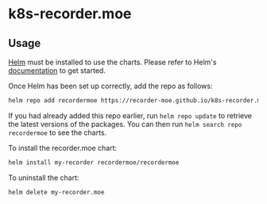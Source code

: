 # k8s-recorder.moe

## Usage

[Helm](https://helm.sh) must be installed to use the charts.  Please refer to
Helm's [documentation](https://helm.sh/docs) to get started.

Once Helm has been set up correctly, add the repo as follows:

```bash
helm repo add recordermoe https://recorder-moe.github.io/k8s-recorder.moe
```

If you had already added this repo earlier, run `helm repo update` to retrieve
the latest versions of the packages.  You can then run `helm search repo
recordermoe` to see the charts.

To install the recorder.moe chart:

```bash
helm install my-recorder recordermoe/recordermoe
```

To uninstall the chart:

```bash
helm delete my-recorder.moe
```
